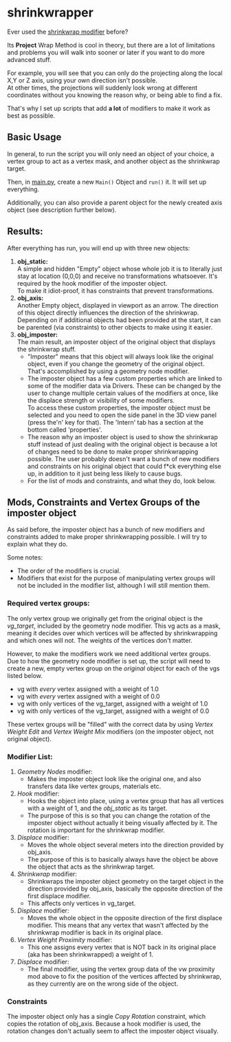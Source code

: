# shrinkwrapper

Ever used the [shrinkwrap modifier](https://docs.blender.org/manual/en/latest/modeling/modifiers/deform/shrinkwrap.html) before?

Its **Project** Wrap Method is cool in theory, but there are a lot of limitations and problems you will walk into sooner or later if you want to do more advanced stuff.  

For example, you will see that you can only do the projecting along the local X,Y or Z axis, using your own direction isn't possible.  
At other times, the projections will suddenly look wrong at different coordinates without you knowing the reason why, or being able to find a fix.

That's why I set up scripts that add **a lot** of modifiers to make it work as best as possible.

## Basic Usage
In general, to run the script you will only need an object of your choice, a vertex group to act as a vertex mask, and another object as the shrinkwrap target.

Then, in [main.py](main.py), create a new `Main()` Object and `run()` it. It will set up everything.

Additionally, you can also provide a parent object for the newly created axis object (see description further below).


## Results:
After everything has run, you will end up with three new objects:

1. **obj_static:**   
    A simple and hidden "Empty" object whose whole job it is to literally just stay at location (0,0,0) and receive no transformations whatsoever. It's required by the hook modifier of the imposter object.    
    To make it idiot-proof, it has constraints that prevent transformations.  
2. **obj_axis:**    
    Another Empty object, displayed in viewport as an arrow. The direction of this object directly influences the direction of the shrinkwrap.  
    Depending on if additional objects had been provided at the start, it can be parented (via constraints) to other objects to make using it easier.
3. **obj_imposter:**    
    The main result, an imposter object of the original object that displays the shrinkwrap stuff.    
    - "Imposter" means that this object will always look like the original object, even if you change the geometry of the original object. That's accomplished by using a geometry node modifier.
    - The imposter object has a few custom properties which are linked to some of the modifier data via Drivers. These can be changed by the user to change multiple certain values of the modifiers at once, like the displace strength or visibility of some modifiers.  
    To access these custom properties, the imposter object must be selected and you need to open the side panel in the 3D view panel (press the'n' key for that). The 'Intern' tab has a section at the bottom called 'properties'.
    - The reason why an imposter object is used to show the shrinkwrap stuff instead of just dealing with the original object is because a lot of changes need to be done to make proper shrinkwrapping possible. The user probably doesn't want a bunch of new modifiers and constraints on his original object that could f*ck everything else up, in addition to it just being less likely to cause bugs.   
    - For the list of mods and constraints, and what they do, look below.

## Mods, Constraints and Vertex Groups of the imposter object
As said before, the imposter object has a bunch of new modifiers and constraints added to make proper shrinkwrapping possible. I will try to explain what they do.   

Some notes:
- The order of the modifiers is crucial.
- Modifiers that exist for the purpose of manipulating vertex groups will not be included in the modifier list, although I will still mention them.

### **Required vertex groups**:
The only vertex group we originally get from the original object is the *vg_target*, included by the geometry node modifier. This vg acts as a mask, meaning it decides over which vertices will be affected by shrinkwrapping and which ones will not. The weights of the vertices don't matter.

However, to make the modifiers work we need additional vertex groups. Due to how the geometry node modifier is set up, the script will need to create a new, empty vertex group on the *original* object for each of the vgs listed below.
- vg with *every* vertex assigned with a weight of 1.0
- vg with *every* vertex assigned with a weight of 0.0
- vg with only vertices of the vg_target, assigned with a weight of 1.0
- vg with only vertices of the vg_target, assigned with a weight of 0.0

These vertex groups will be "filled" with the correct data by using *Vertex Weight Edit* and *Vertex Weight Mix* modifiers (on the imposter object, not original object).


### **Modifier List**:
1. *Geometry Nodes* modifier:
    - Makes the imposter object look like the original one, and also transfers data like vertex groups, materials etc.
2. *Hook* modifier:
    - Hooks the object into place, using a vertex group that has all vertices with a weight of 1, and the *obj_static* as its target.
    - The purpose of this is so that you can change the rotation of the imposter object without actually it being visually affected by it. The rotation is important for the shrinkwrap modifier.
3. *Displace* modifier:
    - Moves the whole object several meters into the direction provided by obj_axis.
    - The purpose of this is to basically always have the object be above the object that acts as the shrinkwrap target.
4. *Shrinkwrap* modifier:
    - Shrinkwraps the imposter object geometry on the target object in the direction provided by obj_axis, basically the opposite direction of the first displace modifier.
    - This affects only vertices in vg_target.
5. *Displace* modifier:
    - Moves the whole object in the opposite direction of the first displace modifier. This means that any vertex that wasn't affected by the shrinkwrap modifier is back in its original place.
6. *Vertex Weight Proximity* modifier:
    - This one assigns every vertex that is NOT back in its original place (aka has been shrinkwrapped) a weight of 1.
7. *Displace* modifier:
    - The final modifier, using the vertex group data of the vw proximity mod above to fix the position of the vertices affected by shrinkwrap, as they currently are on the wrong side of the object.

### **Constraints**
The imposter object only has a single *Copy Rotation* constraint, which copies the rotation of obj_axis. Because a hook modifier is used, the rotation changes don't actually seem to affect the imposter object visually.    

